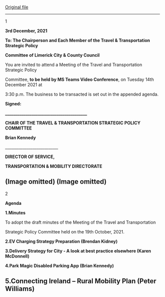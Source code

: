 [Original file](https://www.limerick.ie/sites/default/files/media/documents/2021-12/agenda-travel-transportation-spc-meeting-14.12.21.pdf)

---
1

**3rd December, 2021**

**To: The Chairperson and Each Member of the Travel & Transportation Strategic Policy**

**Committee of Limerick City & County Council**

You are invited to attend a Meeting of the Travel and Transportation Strategic Policy

Committee, **to be held by MS Teams Video Conference**, on Tuesday 14th December 2021 at

3:30 p.m. The business to be transacted is set out in the appended agenda.

**Signed:**

**\_\_\_\_\_\_\_\_\_\_\_\_\_\_\_\_\_\_\_\_\_\_\_\_\_\_\_\_\_\_\_\_\_\_\_\_\_\_\_\_**

**CHAIR OF THE TRAVEL & TRANSPORTATION STRATEGIC POLICY COMMITTEE**

**Brian Kennedy**

\_\_\_\_\_\_\_\_\_\_\_\_\_\_\_\_\_\_\_\_\_\_\_\_\_\_\_

**DIRECTOR OF SERVICE,**

**TRANSPORTATION & MOBILITY DIRECTORATE**

(Image omitted)
(Image omitted)
---
2

**Agenda**

**1.Minutes**

To adopt the draft minutes of the Meeting of the Travel and Transportation

Strategic Policy Committee held on the 19th October, 2021.

**2.EV Charging Strategy Preparation (Brendan Kidney)**

**3.Delivery Strategy for City - A look at best practice elsewhere (Karen McDonnell)**

**4.Park Magic Disabled Parking App (Brian Kennedy)**

**5.Connecting Ireland** **–** **Rural Mobility Plan (Peter Williams)**
---
